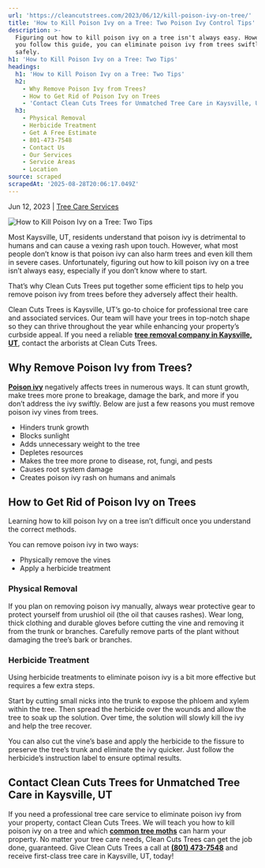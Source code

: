 ```yaml
---
url: 'https://cleancutstrees.com/2023/06/12/kill-poison-ivy-on-tree/'
title: 'How to Kill Poison Ivy on a Tree: Two Poison Ivy Control Tips'
description: >-
  Figuring out how to kill poison ivy on a tree isn't always easy. However, if
  you follow this guide, you can eliminate poison ivy from trees swiftly and
  safely.
h1: 'How to Kill Poison Ivy on a Tree: Two Tips'
headings:
  h1: 'How to Kill Poison Ivy on a Tree: Two Tips'
  h2:
    - Why Remove Poison Ivy from Trees?
    - How to Get Rid of Poison Ivy on Trees
    - 'Contact Clean Cuts Trees for Unmatched Tree Care in Kaysville, UT'
  h3:
    - Physical Removal
    - Herbicide Treatment
    - Get A Free Estimate
    - 801-473-7548
    - Contact Us
    - Our Services
    - Service Areas
    - Location
source: scraped
scrapedAt: '2025-08-28T20:06:17.049Z'
---
```

Jun 12, 2023 | [Tree Care Services](https://cleancutstrees.com/category/tree-care-services/)

![How to Kill Poison Ivy on a Tree: Two Tips](./assets/f31d5f6bd392a4e0375eb9e2d867c109311d5e53.jpg)

Most Kaysville, UT, residents understand that poison ivy is detrimental to humans and can cause a vexing rash upon touch. However, what most people don’t know is that poison ivy can also harm trees and even kill them in severe cases. Unfortunately, figuring out how to kill poison ivy on a tree isn’t always easy, especially if you don’t know where to start.

That’s why Clean Cuts Trees put together some efficient tips to help you remove poison ivy from trees before they adversely affect their health.

Clean Cuts Trees is Kaysville, UT’s go-to choice for professional tree care and associated services. Our team will have your trees in top-notch shape so they can thrive throughout the year while enhancing your property’s curbside appeal. If you need a reliable [**tree removal company in Kaysville, UT**](https://cleancutstrees.com/services/tree-removal/), contact the arborists at Clean Cuts Trees.

## Why Remove Poison Ivy from Trees?

[**Poison ivy**](https://www.aces.edu/blog/topics/forestry/touch-me-nots-poison-ivy-poison-oak-and-poison-sumac/) negatively affects trees in numerous ways. It can stunt growth, make trees more prone to breakage, damage the bark, and more if you don’t address the ivy swiftly. Below are just a few reasons you must remove poison ivy vines from trees.

-   Hinders trunk growth
-   Blocks sunlight
-   Adds unnecessary weight to the tree
-   Depletes resources
-   Makes the tree more prone to disease, rot, fungi, and pests
-   Causes root system damage
-   Creates poison ivy rash on humans and animals

## How to Get Rid of Poison Ivy on Trees

Learning how to kill poison Ivy on a tree isn’t difficult once you understand the correct methods.

You can remove poison ivy in two ways:

-   Physically remove the vines
-   Apply a herbicide treatment

### Physical Removal

If you plan on removing poison ivy manually, always wear protective gear to protect yourself from urushiol oil (the oil that causes rashes). Wear long, thick clothing and durable gloves before cutting the vine and removing it from the trunk or branches. Carefully remove parts of the plant without damaging the tree’s bark or branches.

### Herbicide Treatment

Using herbicide treatments to eliminate poison ivy is a bit more effective but requires a few extra steps.

Start by cutting small nicks into the trunk to expose the phloem and xylem within the tree. Then spread the herbicide over the wounds and allow the tree to soak up the solution. Over time, the solution will slowly kill the ivy and help the tree recover.

You can also cut the vine’s base and apply the herbicide to the fissure to preserve the tree’s trunk and eliminate the ivy quicker. Just follow the herbicide’s instruction label to ensure optimal results.

## Contact Clean Cuts Trees for Unmatched Tree Care in Kaysville, UT

If you need a professional tree care service to eliminate poison ivy from your property, contact Clean Cuts Trees. We will teach you how to kill poison ivy on a tree and which [**common tree moths**](https://cleancutstrees.com/2023/03/12/moths-utah/) can harm your property. No matter your tree care needs, Clean Cuts Trees can get the job done, guaranteed. Give Clean Cuts Trees a call at [**(801) 473-7548**](tel:8014737548) and receive first-class tree care in Kaysville, UT, today!
